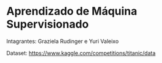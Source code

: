 # Aprendizado de Máquina Supervisionado

Intagrantes: Graziela Rudinger e Yuri Valeixo

Dataset: https://www.kaggle.com/competitions/titanic/data
